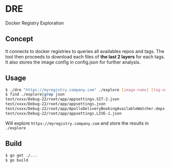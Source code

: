 # DRE

Docker Registry Exploration

## Concept

It connects to docker registries to queries all availables repos and tags.
The tool then proceeds to download each files of **the last 2 layers** for each tags.
It also stores the image config in config.json for further analysis.

## Usage

```sh
$ ./dre "https://myregistry.company.com" ./explore [image-name] [tag-name]
$ find ./explore|grep json
test/xxxx/Debug-22/root/app/appsettings.SIT-2.json
test/xxxx/Debug-22/root/app/appsettings.json
test/xxxx/Debug-22/root/app/ApolloDeliveryBookingAvailableWatcher.deps.json
test/xxxx/Debug-22/root/app/appsettings.LIVE-1.json
```

Will explore `https://myregistry.company.com` and store the results in `./explore`

## Build

```sh
$ go get ./...
$ go build
```
